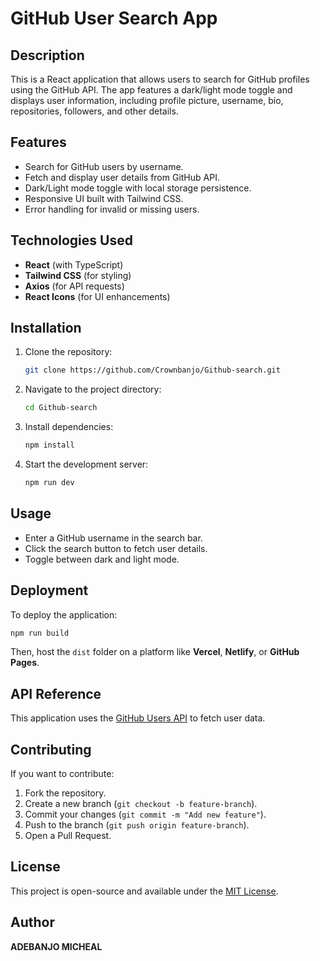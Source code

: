 # GitHub User Search App

## Description

This is a React application that allows users to search for GitHub profiles using the GitHub API. The app features a dark/light mode toggle and displays user information, including profile picture, username, bio, repositories, followers, and other details.

## Features

- Search for GitHub users by username.
- Fetch and display user details from GitHub API.
- Dark/Light mode toggle with local storage persistence.
- Responsive UI built with Tailwind CSS.
- Error handling for invalid or missing users.

## Technologies Used

- **React** (with TypeScript)
- **Tailwind CSS** (for styling)
- **Axios** (for API requests)
- **React Icons** (for UI enhancements)

## Installation

1. Clone the repository:
   ```bash
   git clone https://github.com/Crownbanjo/Github-search.git
   ```
2. Navigate to the project directory:
   ```bash
   cd Github-search
   ```
3. Install dependencies:
   ```bash
   npm install
   ```
4. Start the development server:
   ```bash
   npm run dev
   ```

## Usage

- Enter a GitHub username in the search bar.
- Click the search button to fetch user details.
- Toggle between dark and light mode.


## Deployment

To deploy the application:

```bash
npm run build
```

Then, host the `dist` folder on a platform like **Vercel**, **Netlify**, or **GitHub Pages**.

## API Reference

This application uses the [GitHub Users API](https://docs.github.com/en/rest/users/users?apiVersion=2022-11-28) to fetch user data.

## Contributing

If you want to contribute:

1. Fork the repository.
2. Create a new branch (`git checkout -b feature-branch`).
3. Commit your changes (`git commit -m "Add new feature"`).
4. Push to the branch (`git push origin feature-branch`).
5. Open a Pull Request.

## License

This project is open-source and available under the [MIT License](LICENSE).

## Author

**ADEBANJO MICHEAL** 


